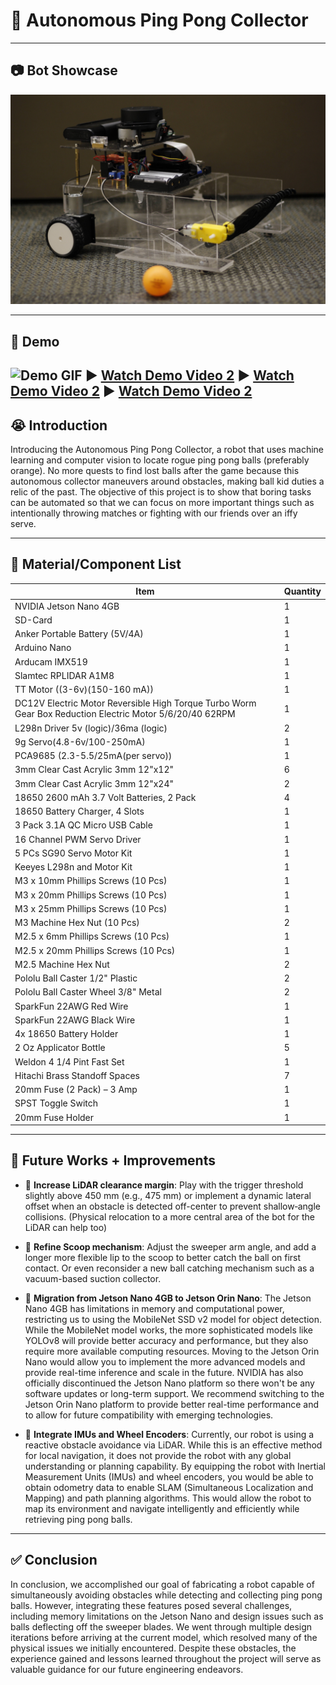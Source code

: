 # 🤖 Autonomous Ping Pong Collector

---

## 📷 Bot Showcase

![Bot Image](bot_images/image_1.jpg)

---

## 🎥 Demo
![Demo GIF](demo/demo_1_gif.gif)
▶️ [Watch Demo Video 2](demo/demo_1.mp4)
▶️ [Watch Demo Video 2](demo/demo_2.mp4)
▶️ [Watch Demo Video 2](demo/demo_3.mp4)
---

## 😭 Introduction
Introducing the Autonomous Ping Pong Collector, a robot that uses machine learning and computer vision to locate rogue ping pong balls (preferably orange). No more quests to find lost balls after the game because this autonomous collector maneuvers around obstacles, making ball kid duties a relic of the past. The objective of this project is to show that boring tasks can be automated so that we can focus on more important things such as intentionally throwing matches or fighting with our friends over an iffy serve.

---

## 📝 Material/Component List

| Item | Quantity |
|------|----------|
| NVIDIA Jetson Nano 4GB | 1 |
| SD-Card | 1 |
| Anker Portable Battery (5V/4A) | 1 |
| Arduino Nano | 1 |
| Arducam IMX519 | 1 |
| Slamtec RPLIDAR A1M8 | 1 |
| TT Motor ((3-6v)(150-160 mA)) | 1 |
| DC12V Electric Motor Reversible High Torque Turbo Worm Gear Box Reduction Electric Motor 5/6/20/40 62RPM | 1 |
| L298n Driver 5v (logic)/36ma (logic) | 2 |
| 9g Servo(4.8-6v/100-250mA) | 1 |
| PCA9685 (2.3-5.5/25mA(per servo)) | 1 |
| 3mm Clear Cast Acrylic 3mm 12"x12" | 6 |
| 3mm Clear Cast Acrylic 3mm 12"x24" | 2 |
| 18650 2600 mAh 3.7 Volt Batteries, 2 Pack | 4 |
| 18650 Battery Charger, 4 Slots | 1 |
| 3 Pack 3.1A QC Micro USB Cable | 1 |
| 16 Channel PWM Servo Driver | 1 |
| 5 PCs SG90 Servo Motor Kit | 1 |
| Keeyes L298n and Motor Kit | 1 |
| M3 x 10mm Phillips Screws (10 Pcs) | 1 |
| M3 x 20mm Phillips Screws (10 Pcs) | 1 |
| M3 x 25mm Phillips Screws (10 Pcs) | 1 |
| M3 Machine Hex Nut (10 Pcs) | 2 |
| M2.5 x 6mm Phillips Screws (10 Pcs) | 1 |
| M2.5 x 20mm Phillips Screws (10 Pcs) | 1 |
| M2.5 Machine Hex Nut | 2 |
| Pololu Ball Caster 1/2" Plastic | 2 |
| Pololu Ball Caster Wheel 3/8" Metal | 2 |
| SparkFun 22AWG Red Wire | 1 |
| SparkFun 22AWG Black Wire | 1 |
| 4x 18650 Battery Holder | 1 |
| 2 Oz Applicator Bottle | 5 |
| Weldon 4 1/4 Pint Fast Set | 1 |
| Hitachi Brass Standoff Spaces | 7 |
| 20mm Fuse (2 Pack) – 3 Amp | 1 |
| SPST Toggle Switch | 1 |
| 20mm Fuse Holder | 1 |

---

## 🚀 Future Works + Improvements

- 🔧 **Increase LiDAR clearance margin**: Play with the trigger threshold slightly above 450 mm (e.g., 475 mm) or implement a dynamic lateral offset when an obstacle is detected off-center to prevent shallow‐angle collisions. (Physical relocation to a more central area of the bot for the LiDAR can help too)

- 🧹 **Refine Scoop mechanism**: Adjust the sweeper arm angle, and add a longer more flexible lip to the scoop to better catch the ball on first contact. Or even reconsider a new ball catching mechanism such as a vacuum-based suction collector.

- 🧠 **Migration from Jetson Nano 4GB to Jetson Orin Nano**: The Jetson Nano 4GB has limitations in memory and computational power, restricting us to using the MobileNet SSD v2 model for object detection. While the MobileNet model works, the more sophisticated models like YOLOv8 will provide better accuracy and performance, but they also require more available computing resources. Moving to the Jetson Orin Nano would allow you to implement the more advanced models and provide real-time inference and scale in the future. NVIDIA has also officially discontinued the Jetson Nano platform so there won't be any software updates or long-term support. We recommend switching to the Jetson Orin Nano platform to provide better real-time performance and to allow for future compatibility with emerging technologies.

- 🧭 **Integrate IMUs and Wheel Encoders**: Currently, our robot is using a reactive obstacle avoidance via LiDAR. While this is an effective method for local navigation, it does not provide the robot with any global understanding or planning capability. By equipping the robot with Inertial Measurement Units (IMUs) and wheel encoders, you would be able to obtain odometry data to enable SLAM (Simultaneous Localization and Mapping) and path planning algorithms. This would allow the robot to map its environment and navigate intelligently and efficiently while retrieving ping pong balls.

---

## ✅ Conclusion

In conclusion, we accomplished our goal of fabricating a robot capable of simultaneously avoiding obstacles while detecting and collecting ping pong balls. However, integrating these features posed several challenges, including memory limitations on the Jetson Nano and design issues such as balls deflecting off the sweeper blades. We went through multiple design iterations before arriving at the current model, which resolved many of the physical issues we initially encountered. Despite these obstacles, the experience gained and lessons learned throughout the project will serve as valuable guidance for our future engineering endeavors.
